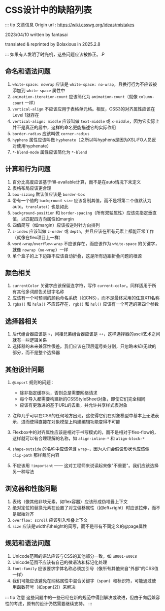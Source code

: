 # CSS设计中的缺陷列表
::: tip 文章信息
Origin url : https://wiki.csswg.org/ideas/mistakes

2023/04/10 written by fantasai

translated & reprinted by Bolaxious in 2025.2.8

:::
如果有人发明了时光机，这些问题应该被修正。:P

## 命名和语法问题

1. `white-space: nowrap` 应该是 `white-space: no-wrap`，且换行行为不应该被添加到 `white-space` 属性中
2. `animation-iteration-count` 应该简化为 `animation-count`（就像 `column-count` 一样）
3. `vertical-align` 不应该应用于表格单元格。相反，CSS3的对齐属性应该在Level 1就存在
4. `vertical-align: middle` 应该叫做 `text-middle` 或 `x-middle`，因为它实际上并不是真正的居中，这样的命名更能描述它的实际作用
5. `border-radius` 应该叫做 `corner-radius`
6. `hyphens` 属性应该叫做 `hyphenate`（之所以叫hyphens是因为XSL:FO人员反对使用hyphenate）
7. `*-blend-mode` 属性应该简化为 `*-blend`

## 计算和行为问题

1. 百分比高度应该基于fill-available计算，而不是在auto情况下未定义
2. 表格布局应该更合理
3. `box-sizing` 默认值应该是 `border-box`
4. 带有一个值的 `background-size` 应该复制其值，而不是将第二个值默认为auto。`translate()` 也是如此
5. `background-position` 和 `border-spacing`（所有双轴属性）应该先指定垂直值，以匹配四方向属性如margin
6. 四值简写（如margin）应该按逆时针方向排列
7. `z-index` 应该叫做 `z-order` 或 `depth`，并且应该在所有元素上都能正常工作（就像在flex项目上一样）
8. `word-wrap`/`overflow-wrap` 不应该存在，而应该作为 `white-space` 的关键字，就像 `nowrap`（`no-wrap`）一样
9. 单个盒子的上下边距不应该自动折叠，这是所有边距折叠问题的根源

## 颜色相关

1. `currentColor` 关键字应该保留连字符，写作 `current-color`。同样适用于所有其他多词颜色关键字名称
2. 应该有一个可预测的颜色命名系统（如CNS），而不是最终采用的任意X11名称
3. `rgba()` 和 `hsla()` 不应该存在，`rgb()` 和 `hsl()` 应该有一个可选的第四个参数

## 选择器相关

1. 后代组合器应该是 `»`，间接兄弟组合器应该是 `++`，这样选择器的ascii艺术之间就有一些逻辑关系
2. 选择器的未来兼容性很差。我们应该在顶层逗号处分割，只忽略未知/无效的部分，而不是整个选择器

## 其他设计问题

1. `@import` 规则的问题：
   - 除非指定缓存头，否则总是需要网络请求
   - 每个导入都需要构建新的CSSStyleSheet对象，即使它们完全相同
   - 应该有更激进的基于URL的去重，并允许共享样式表对象

2. 注释几乎可以在CSS的任何地方出现，这使得它们在对象模型中基本上无法表示，进而使得直接在对象模型上构建编辑功能变得不可能

3. Flexbox中的对齐属性应该是相对于书写模式的，而不是相对于flex-flow的，这样就可以有合理理解的名称，如 `align-inline-*` 和 `align-block-*`

4. `shape-outside` 的名称中应该包含 `wrap-`，因为人们会假设形状也应该像 `clip-path` 那样裁剪内容

5. 不应该用 `!important` —— 这对工程师来说读起来像"不重要"。我们应该选择另一种写法

## 浏览器和性能问题

1. 表格（像其他非块元素，如flex容器）应该形成伪堆叠上下文
2. 绝对定位的替换元素在设置了对立偏移属性（如left+right）时应该拉伸，而不是起始对齐
3. `overflow: scroll` 应该引入堆叠上下文
4. `size` 应该是width和height的简写，而不是带有不同定义的@page属性

## 规范和语法问题

1. Unicode范围的语法应该与CSS的其他部分一致，如 `u0001-u00c8`
2. Unicode范围不应该有自己的微语法和标记化处理
3. `font-family` 应该要求字体名称必须加引号（像所有其他来自"外部"的CSS值一样）
4. 我们可能应该避免在网格属性中混合关键字（span）和标识符，可能通过使用函数符号（如span(2)）来解决

::: tip 注意
这些问题中的一些已经在新的规范中得到解决或改进，但由于向后兼容性的考虑，原有的设计仍然需要继续支持。
:::